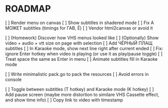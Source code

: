 # ROADMAP

[ ] Render menu on canvas
[ ] Show subtitles in shadered mode
[ ] Fix А МОЖЕТ subtitles (timings for ГАВ, Ё)
[ ] Vendor html2canvas or avoid it

[ ] (Homework) Discover how VHS menus looked like
[ ] (Optionally) Show video + audio + vtt size on page with selection
[ ] Add ЧЁРНЫЙ ПЛАЩ subtitles
[ ] In Karaoke mode, show next line right after current ended
[ ] Fix: ignore Enter hotkey when video is playing (or use it as play/pause toggle)
[ ] Treat space the same as Enter in menu
[ ] Animate subtitles fill in Karaoke mode

[ ] Write minimalistic pack.go to pack the resources
[ ] Avoid errors in console

[ ] Toggle between subtitles (T hotkey) and Karaoke mode (K hotkey)
[ ] Add pause screen (maybe more distortion to similare VHS Cassette effect, and show time info)
[ ] Copy link to video with timestamp
